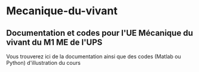 # Mecanique-du-vivant
Documentation et codes pour l'UE Mécanique du vivant du M1 ME de l'UPS
----------------------------------------------------------------------

Vous trouverez ici de la documentation ainsi que des codes (Matlab ou Python)
d'illustration du cours
